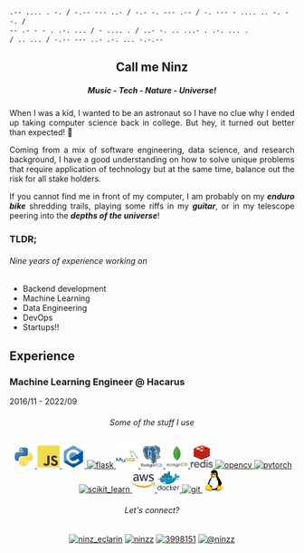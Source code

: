 ```
.-- .... . -. / -.-- --- ..- / -.- -. --- .-- / -. --- - .... .. -. --. /
-- .- - - . .-. ... / - .... . / ..- -. .. ...- . .-. ... .
/ .. ... / -.-- --- ..- .-. ... -.-.--
```

<h2 align="center">Call me Ninz</h2>
<h5 align="center">Music - Tech - Nature - Universe!</h5>


<p align="justify">
When I was a kid, I wanted to be an astronaut so I have  no clue why I ended up taking computer science back in college. But hey, it turned out better than expected! 🌻
</p>
<p align="justify">
Coming from a mix of software engineering, data science, and research background, I have a good understanding on how to solve unique problems that require application of technology but at the same time, balance out the risk for all stake holders.
</p>
<p align="justify">
If you cannot find me in front of my computer, I am probably on my <i><b>enduro bike</b></i> shredding trails, playing some riffs in my <i><b>guitar</b></i>, or in my telescope peering into the <i><b>depths of the universe</b></i>!
</p>

<h3>TLDR;</h3>

<h6>Nine years of experience working on</h6>

- Backend development
- Machine Learning
- Data Engineering
- DevOps
- Startups!!

## Experience

### Machine Learning Engineer @ Hacarus

2016/11 - 2022/09   



<h6 align="center">Some of the stuff I use </h6>
<p align="center"> 
<a href="https://www.python.org" target="_blank"> <img src="https://raw.githubusercontent.com/devicons/devicon/master/icons/python/python-original.svg" alt="python" width="40" height="40"/> </a> 
<a href="https://developer.mozilla.org/en-US/docs/Web/JavaScript" target="_blank"> <img src="https://raw.githubusercontent.com/devicons/devicon/master/icons/javascript/javascript-original.svg" alt="javascript" width="40" height="40"/> </a> 
<a href="https://www.cprogramming.com/" target="_blank"> <img src="https://raw.githubusercontent.com/devicons/devicon/master/icons/c/c-original.svg" alt="c" width="40" height="40"/> </a> 
<a href="https://flask.palletsprojects.com/" target="_blank"> <img src="https://www.vectorlogo.zone/logos/pocoo_flask/pocoo_flask-icon.svg" alt="flask" width="40" height="40"/> </a>
<a href="https://www.mysql.com/" target="_blank"> <img src="https://raw.githubusercontent.com/devicons/devicon/master/icons/mysql/mysql-original-wordmark.svg" alt="mysql" width="40" height="40"/> </a> 
<a href="https://www.postgresql.org" target="_blank"> <img src="https://raw.githubusercontent.com/devicons/devicon/master/icons/postgresql/postgresql-original-wordmark.svg" alt="postgresql" width="40" height="40"/> </a> 
<a href="https://www.mongodb.com/" target="_blank"> <img src="https://raw.githubusercontent.com/devicons/devicon/master/icons/mongodb/mongodb-original-wordmark.svg" alt="mongodb" width="40" height="40"/> </a> 
<a href="https://redis.io" target="_blank"> <img src="https://raw.githubusercontent.com/devicons/devicon/master/icons/redis/redis-original-wordmark.svg" alt="redis" width="40" height="40"/> </a> 
<a href="https://opencv.org/" target="_blank"> <img src="https://www.vectorlogo.zone/logos/opencv/opencv-icon.svg" alt="opencv" width="40" height="40"/> </a> 
<a href="https://pytorch.org/" target="_blank"> <img src="https://www.vectorlogo.zone/logos/pytorch/pytorch-icon.svg" alt="pytorch" width="40" height="40"/> </a> 
<a href="https://scikit-learn.org/" target="_blank"> <img src="https://upload.wikimedia.org/wikipedia/commons/0/05/Scikit_learn_logo_small.svg" alt="scikit_learn" width="40" height="40"/> </a> 
<a href="https://aws.amazon.com" target="_blank"> <img src="https://raw.githubusercontent.com/devicons/devicon/master/icons/amazonwebservices/amazonwebservices-original-wordmark.svg" alt="aws" width="40" height="40"/> </a> 
<a href="https://www.docker.com/" target="_blank"> <img src="https://raw.githubusercontent.com/devicons/devicon/master/icons/docker/docker-original-wordmark.svg" alt="docker" width="40" height="40"/> </a> 
<a href="https://git-scm.com/" target="_blank"> <img src="https://www.vectorlogo.zone/logos/git-scm/git-scm-icon.svg" alt="git" width="40" height="40"/> </a> 
<a href="https://www.linux.org/" target="_blank"> <img src="https://raw.githubusercontent.com/devicons/devicon/master/icons/linux/linux-original.svg" alt="linux" width="40" height="40"/> </a> 
</p>

 
<h6 align="center">Let's connect?</h6>
<p align="center">
<a href="https://twitter.com/ninz_eclarin" target="blank"><img align="center" src="https://raw.githubusercontent.com/rahuldkjain/github-profile-readme-generator/master/src/images/icons/Social/twitter.svg" alt="ninz_eclarin" height="30" width="40" /></a>
<a href="https://linkedin.com/in/ninzz" target="blank"><img align="center" src="https://raw.githubusercontent.com/rahuldkjain/github-profile-readme-generator/master/src/images/icons/Social/linked-in-alt.svg" alt="ninzz" height="30" width="40" /></a>
<a href="https://stackoverflow.com/users/3998151" target="blank"><img align="center" src="https://raw.githubusercontent.com/rahuldkjain/github-profile-readme-generator/master/src/images/icons/Social/stack-overflow.svg" alt="3998151" height="30" width="40" /></a>
<a href="https://medium.com/@ninzz" target="blank"><img align="center" src="https://raw.githubusercontent.com/rahuldkjain/github-profile-readme-generator/master/src/images/icons/Social/medium.svg" alt="@ninzz" height="30" width="40" /></a>
</p>
